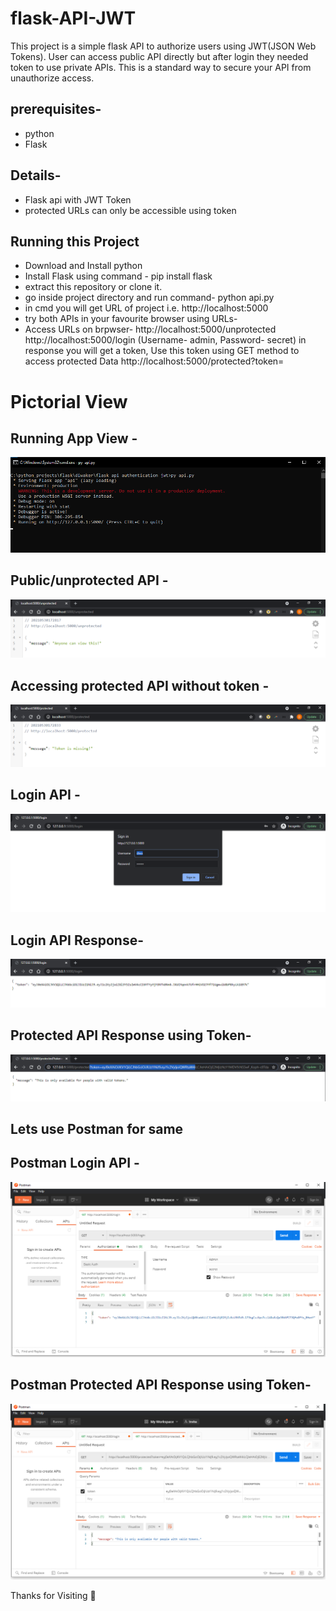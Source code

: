 # flask-API-JWT
This project is a simple flask API to authorize users using JWT(JSON Web Tokens). User can access public API directly but after login they needed token to use private APIs. This is a standard way to secure your API from unauthorize access.

## prerequisites-
- python
- Flask

## Details-
- Flask api with JWT Token
- protected URLs can only be accessible using token

## Running this Project
- Download and Install python
- Install Flask using command - pip install flask
- extract this repository or clone it.
- go inside project directory and run command- python api.py
- in cmd you will get URL of project i.e. http://localhost:5000
- try both APIs in your favourite browser using URLs-
- Access URLs on brpwser-
  http://localhost:5000/unprotected
  http://localhost:5000/login (Username- admin, Password- secret)
  in response you will get a token, Use this token using GET method to access protected Data
  http://localhost:5000/protected?token=<your token>

# Pictorial View

## Running App View -
![alt text](https://github.com/diwamishra21/flask-API-JWT/blob/main/images-for-git-readme/API-app-run.png)

## Public/unprotected API -
![alt text](https://github.com/diwamishra21/flask-API-JWT/blob/main/images-for-git-readme/API-unprotected.png)

## Accessing protected API without token -
![alt text](https://github.com/diwamishra21/flask-API-JWT/blob/main/images-for-git-readme/API-protected-token-missing.png)

## Login API -
![alt text](https://github.com/diwamishra21/flask-API-JWT/blob/main/images-for-git-readme/API-login.png)

## Login API Response-
![alt text](https://github.com/diwamishra21/flask-API-JWT/blob/main/images-for-git-readme/API-token-response.png)

## Protected API Response using Token-
![alt text](https://github.com/diwamishra21/flask-API-JWT/blob/main/images-for-git-readme/API-protected-response.png)

## Lets use Postman for same

## Postman Login API -
![alt text](https://github.com/diwamishra21/flask-API-JWT/blob/main/images-for-git-readme/API-login-postman.png)

## Postman Protected API Response using Token-
![alt text](https://github.com/diwamishra21/flask-API-JWT/blob/main/images-for-git-readme/API-protected-response-postman.png)

Thanks for Visiting :pray:
